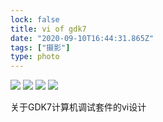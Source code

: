 ```yaml
---
lock: false
title: vi of gdk7
date: "2020-09-10T16:44:31.865Z"
tags: ["摄影"]
type: photo
---
```


![](https://s3.ax1x.com/2021/01/24/sHecxP.gif)
![](https://tva1.sinaimg.cn/large/008eGmZEgy1gmxl84vj97j31g60u04r5.jpg)
![](https://tva1.sinaimg.cn/large/008eGmZEgy1gmwus32tmvj31e00u0npg.jpg)
![](https://tva1.sinaimg.cn/large/008eGmZEgy1gmxriy9cg9j31e00u01kz.jpg)

关于GDK7计算机调试套件的vi设计
